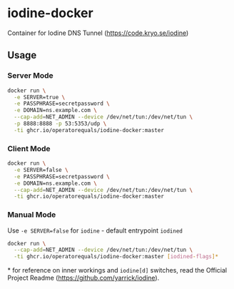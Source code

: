 # iodine-docker
Container for Iodine DNS Tunnel (https://code.kryo.se/iodine)

## Usage

### Server Mode

```bash
docker run \
  -e SERVER=true \
  -e PASSPHRASE=secretpassword \
  -e DOMAIN=ns.example.com \
  --cap-add=NET_ADMIN --device /dev/net/tun:/dev/net/tun \
  -p 8888:8888 -p 53:5353/udp \
  -ti ghcr.io/operatorequals/iodine-docker:master

```

### Client Mode

```bash
docker run \
  -e SERVER=false \
  -e PASSPHRASE=secretpassword \
  -e DOMAIN=ns.example.com \
  --cap-add=NET_ADMIN --device /dev/net/tun:/dev/net/tun \
  -ti ghcr.io/operatorequals/iodine-docker:master

```

### Manual Mode

Use `-e SERVER=false` for `iodine` - default entrypoint `iodined`

```bash
docker run \
  --cap-add=NET_ADMIN --device /dev/net/tun:/dev/net/tun \
  -ti ghcr.io/operatorequals/iodine-docker:master [iodined-flags]*

```
\* for reference on inner workings and `iodine[d]` switches, read the Official Project Readme (https://github.com/yarrick/iodine).
